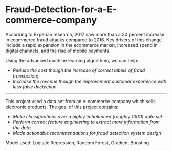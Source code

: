 # Fraud-Detection-for-a-E-commerce-company

According to Experian research, 2017 saw more than a 30 percent increase in ecommerce fraud attacks compared to 2016. Key drivers of this change include a rapid expansion in the ecommerce market, increased spend in digital channels, and the rise of mobile payments. 

Using the advanced machine learning algorithms, we can help:
* _Reduce the cost though the increase of correct labels of fraud transaction_; 
* _Increase the revenue though the improvement customer experience with less false dectection_.
---------------------------------
This project used a data set from an e-commerce company which sells electronic products.
The goal of this project contains:
* _Make classifications over a highly imbalanced (roughly 100:1) data set_
* _Perform correct feature engineering to extract more information from the data_
* _Made actionable recommendations for fraud detection system design_

Model used: Logistic Regression, Random Forest, Gradient Boosting
